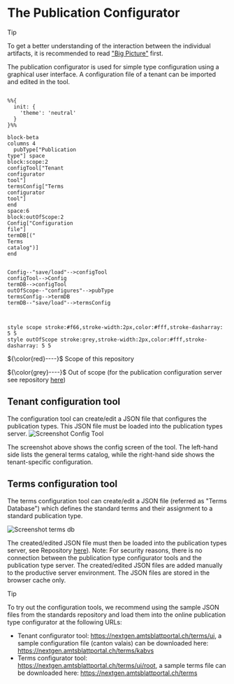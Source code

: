 # The Publication Configurator
> [!TIP]
> To get a better understanding of the interaction between the individual artifacts, it is recommended to read ["Big Picture"](https://github.com/officialgazette/big-picture) first.

The publication configurator is used for simple type configuration using a graphical user interface. A configuration file of a tenant can be imported and edited in the tool.
```mermaid

%%{
  init: {
    'theme': 'neutral'
  }
}%%

block-beta
columns 4
  pubType["Publication
type"] space
block:scope:2
configTool["Tenant
configurator
tool"]
termsConfig["Terms
configurator
tool"]
end
space:6
block:outOfScope:2
Config["Configuration
file"]
termDB[("
Terms
catalog")]
end


Config--"save/load"-->configTool
configTool-->Config
termDB-->configTool
outOfScope--"configures"-->pubType
termsConfig-->termDB
termDB--"save/load"-->termsConfig



style scope stroke:#f66,stroke-width:2px,color:#fff,stroke-dasharray: 5 5
style outOfScope stroke:grey,stroke-width:2px,color:#fff,stroke-dasharray: 5 5
```

${\color{red}----}$ Scope of this repository

${\color{grey}----}$ Out of scope (for the publication configuration server see repository [here](https://github.com/officialgazette/publication-configurator-server))

## Tenant configuration tool
The configuration tool can create/edit a JSON file that configures the publication types. This JSON file must be loaded into the publication types server.
![Screenshot Config Tool](https://amtsblattportal.ch/static/media/screenshot_config_ui.PNG)

The screenshot above shows the config screen of the tool. The left-hand side lists the general terms catalog, while the right-hand side shows the tenant-specific configuration.
## Terms configuration tool
The terms configuration tool can create/edit a JSON file (referred as "Terms Database") which defines the standard terms and their assignment to a standard publication type.

![Screenshot terms db](https://amtsblattportal.ch/static/media/screenshot_terms_db.PNG)

The created/edited JSON file must then be loaded into the publication types server, see Repository [here](https://github.com/officialgazette/publication-configurator-server)). Note: For security reasons, there is no connection between the publication type configurator tools and the publication type server. The created/edited JSON files are added manually to the productive server environment. The JSON files are stored in the browser cache only.

>[!TIP]
> To try out the configuration tools, we recommend using the sample JSON files from the standards repository and load them into the online publication type configurator at the following URLs:
> * Tenant configurator tool: https://nextgen.amtsblattportal.ch/terms/ui, a sample configuration file (canton valais) can be downloaded here: https://nextgen.amtsblattportal.ch/terms/kabvs
> * Terms configurator tool: https://nextgen.amtsblattportal.ch/terms/ui/root, a sample terms file can be downloaded here: https://nextgen.amtsblattportal.ch/terms

